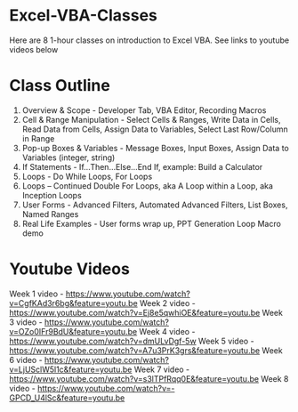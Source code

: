 # Excel-VBA-Classes
Here are 8 1-hour classes on introduction to Excel VBA. See links to youtube videos below

# Class Outline
1. Overview & Scope - Developer Tab, VBA Editor, Recording Macros
2. Cell & Range Manipulation - Select Cells & Ranges, Write Data in Cells, Read Data from Cells, Assign Data to  Variables, Select Last Row/Column in Range
3. Pop-up Boxes & Variables -  Message Boxes, Input Boxes, Assign Data to Variables (integer, string)
4. If Statements -  If…Then…Else…End If, example: Build a Calculator
5. Loops -  Do While Loops, For Loops
6. Loops – Continued Double For Loops, aka A Loop within a Loop, aka Inception Loops
7. User Forms - Advanced Filters, Automated Advanced Filters, List Boxes, Named Ranges
8. Real Life Examples - User forms wrap up, PPT Generation Loop Macro demo

# Youtube Videos
Week 1 video - https://www.youtube.com/watch?v=CgfKAd3r6bg&feature=youtu.be
Week 2 video - https://www.youtube.com/watch?v=Ej8e5qwhiOE&feature=youtu.be
Week 3 video - https://www.youtube.com/watch?v=OZo0IFr9BdU&feature=youtu.be
Week 4 video - https://www.youtube.com/watch?v=dmULvDgf-5w
Week 5 video - https://www.youtube.com/watch?v=A7u3PrK3grs&feature=youtu.be
Week 6 video - https://www.youtube.com/watch?v=LjUSclW5l1c&feature=youtu.be
Week 7 video - https://www.youtube.com/watch?v=s3lTPfRqq0E&feature=youtu.be
Week 8 video - https://www.youtube.com/watch?v=-GPCD_U4lSc&feature=youtu.be




